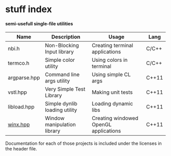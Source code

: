 # stuff index


#### semi-usefull single-file utilities
Name | Description | Usage | Lang
---- | ----------- | ----- | ----
nbi.h | Non-Blocking Input library | Creating terminal applications | C/C++
termco.h | Simple color utility | Using colors in terminal | C/C++
argparse.hpp | Command line args utility | Using simple CL args | C++11
vstl.hpp | Very Simple Test Library | Making unit tests | C++11
libload.hpp | Simple dynlib loading utility | Loading dynamic libs | C++11
[winx.hpp](https://github.com/dark-tree/winx) | Window manipulation library | Creating windowed OpenGL applications | C++11

Documentation for each of those projects is included under the licenses in the header file.
